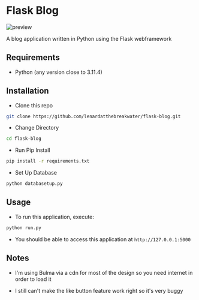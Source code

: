 # Flask Blog

![preview](https://github.com/lenardatthebreakwater/flask-blog/assets/142602437/f68cea86-ccf9-4e9a-98d2-af2e8399cd6e)

A blog application written in Python using the Flask webframework 

## Requirements
* Python (any version close to 3.11.4)

## Installation

* Clone this repo 

```bash
git clone https://github.com/lenardatthebreakwater/flask-blog.git
```

* Change Directory

```bash
cd flask-blog
```

* Run Pip Install

```bash
pip install -r requirements.txt
```

* Set Up Database

```bash
python databasetup.py
```

## Usage

* To run this application, execute:

```bash
python run.py
```

* You should be able to access this application at `http://127.0.0.1:5000`

## Notes

* I'm using Bulma via a cdn for most of the design so you need internet in order to load it

* I still can't make the like button feature work right so it's very buggy
